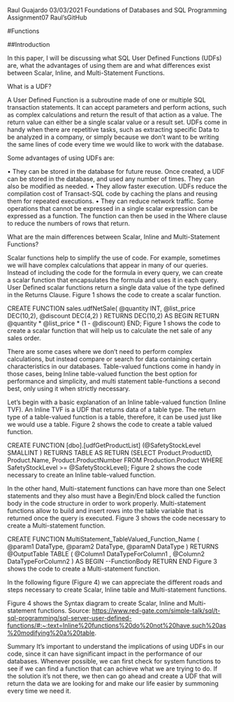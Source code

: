 Raul Guajardo
03/03/2021
Foundations of Databases and SQL Programming
Assignment07
Raul’sGitHub

#Functions

##Introduction

In this paper, I will be discussing what SQL User Defined Functions (UDFs) are, what the advantages of using them are and what differences exist between Scalar, Inline, and Multi-Statement Functions.

What is a UDF?

A User Defined Function is a subroutine made of one or multiple SQL transaction statements. It can accept parameters and perform actions, such as complex calculations and return the result of that action as a value. The return value can either be a single scalar value or a result set.
UDFs come in handy when there are repetitive tasks, such as extracting specific Data to be analyzed in a company, or simply because we don’t want to be writing the same lines of code every time we would like to work with the database.

Some advantages of using UDFs are:

•	They can be stored in the database for future reuse.
Once created, a UDF can be stored in the database, and used any number of times. They can also be modified as needed.
•	They allow faster execution.
UDFs reduce the compilation cost of Transact-SQL code by caching the plans and reusing them for repeated executions.
•	They can reduce network traffic.
Some operations that cannot be expressed in a single scalar expression can be expressed as a function. The function can then be used in the Where clause to reduce the numbers of rows that return.


What are the main differences between Scalar, Inline and Multi-Statement Functions?

Scalar functions help to simplify the use of code. For example, sometimes we will have complex calculations that appear in many of our queries. Instead of including the code for the formula in every query, we can create a scalar function that encapsulates the formula and uses it in each query.
User Defined scalar functions return a single data value of the type defined in the Returns Clause. Figure 1 shows the code to create a scalar function.

CREATE FUNCTION sales.udfNetSale(
    @quantity INT,
    @list_price DEC(10,2),
    @discount DEC(4,2)
)
RETURNS DEC(10,2)
AS 
BEGIN
    RETURN @quantity * @list_price * (1 - @discount)
END;
Figure 1 shows the code to create a scalar function that will help us to calculate the net sale of any sales order.


There are some cases where we don’t need to perform complex calculations, but instead compare or search for data containing certain characteristics in our databases. Table-valued functions come in handy in those cases, being Inline table-valued function the best option for performance and simplicity, and multi statement table-functions a second best, only using it when strictly necessary.

Let’s begin with a basic explanation of an Inline table-valued function (Inline TVF). An Inline TVF is a UDF that returns data of a table type. The return type of a table-valued function is a table, therefore, it can be used just like we would use a table. Figure 2 shows the code to create a table valued function.








CREATE FUNCTION [dbo].[udfGetProductList]
(@SafetyStockLevel SMALLINT
)
RETURNS TABLE
AS
RETURN
(SELECT Product.ProductID, 
        Product.Name, 
        Product.ProductNumber
FROM Production.Product
WHERE SafetyStockLevel >= @SafetyStockLevel);
Figure 2 shows the code necessary to create an Inline table-valued function.

In the other hand, Multi-statement functions can have more than one Select statements and they also must have a Begin/End block called the function body in the code structure in order to work properly. Multi-statement functions allow to build and insert rows into the table variable that is returned once the query is executed. Figure 3 shows the code necessary to create a Multi-statement function.

CREATE FUNCTION MultiStatement_TableValued_Function_Name
(
        @param1 DataType,
        @param2 DataType,
        @paramN DataType 
)
RETURNS 
@OutputTable TABLE
(
        @Column1 DataTypeForColumn1 ,
        @Column2 DataTypeForColumn2
)
AS
BEGIN
  --FunctionBody
RETURN
END
Figure 3 shows the code to create a Multi-statement function.

In the following figure (Figure 4) we can appreciate the different roads and steps necessary to create Scalar, Inline table and Multi-statement functions.

 
Figure 4 shows the Syntax diagram to create Scalar, Inline and Multi-statement functions. Source:
https://www.red-gate.com/simple-talk/sql/t-sql-programming/sql-server-user-defined-functions/#:~:text=Inline%20functions%20do%20not%20have,such%20as%20modifying%20a%20table.

Summary
It’s important to understand the implications of using UDFs in our code, since it can have significant impact in the performance of our databases. Whenever possible, we can first check for system functions to see if we can find a function that can achieve what we are trying to do. If the solution it’s not there, we then can go ahead and create a UDF that will return the data we are looking for and make our life easier by summoning every time we need it.

